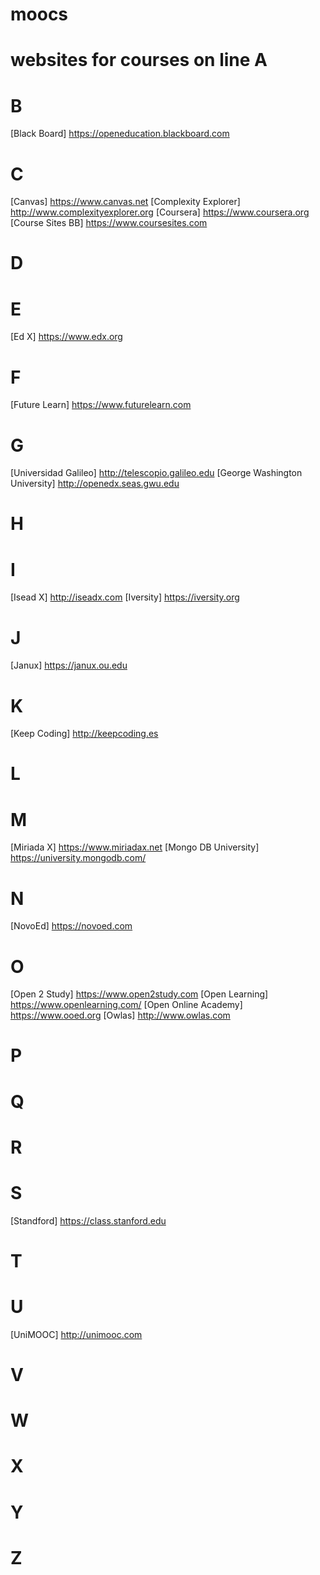 moocs
=====



websites for courses on line
A
=

B
=
[Black Board]
https://openeducation.blackboard.com

C
=
[Canvas]
https://www.canvas.net
[Complexity Explorer]
http://www.complexityexplorer.org
[Coursera]
https://www.coursera.org
[Course Sites BB]
https://www.coursesites.com


D
=

E
=
[Ed X]
https://www.edx.org

F
=
[Future Learn]
https://www.futurelearn.com

G
=
[Universidad Galileo]
http://telescopio.galileo.edu
[George Washington University]
http://openedx.seas.gwu.edu

H
=

I
=
[Isead X]
http://iseadx.com
[Iversity]
https://iversity.org

J
=
[Janux]
https://janux.ou.edu

K
=
[Keep Coding]
http://keepcoding.es

L
=

M
=
[Miriada X]
https://www.miriadax.net
[Mongo DB University]
https://university.mongodb.com/

N
=
[NovoEd]
https://novoed.com

O
=
[Open 2 Study]
https://www.open2study.com
[Open Learning]
https://www.openlearning.com/
[Open Online Academy]
https://www.ooed.org
[Owlas]
http://www.owlas.com

P
=

Q
=

R
=

S
=
[Standford]
https://class.stanford.edu

T
=

U
=
[UniMOOC]
http://unimooc.com

V
=

W
=

X
=

Y
=

Z
=
